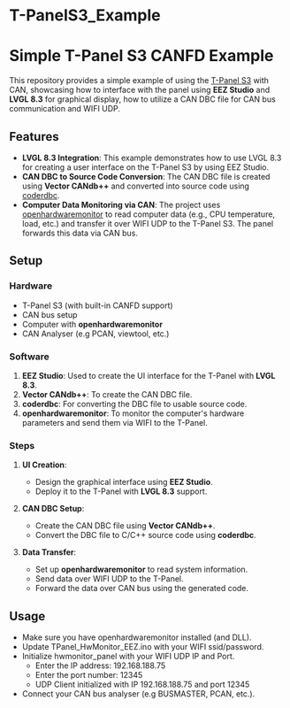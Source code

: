 # T-PanelS3_Example

# Simple T-Panel S3 CANFD Example

This repository provides a simple example of using the [T-Panel S3](https://www.lilygo.cc/en-pl/products/t-panel-s3?variant=44273605509301) with CAN, showcasing how to interface with the panel using **EEZ Studio** and **LVGL 8.3** for graphical display, how to utilize a CAN DBC file for CAN bus communication and WIFI UDP.

## Features

- **LVGL 8.3 Integration**: This example demonstrates how to use LVGL 8.3 for creating a user interface on the T-Panel S3 by using EEZ Studio.
- **CAN DBC to Source Code Conversion**: The CAN DBC file is created using **Vector CANdb++** and converted into source code using [coderdbc](https://coderdbc.com/).
- **Computer Data Monitoring via CAN**: The project uses [openhardwaremonitor](https://github.com/openhardwaremonitor/openhardwaremonitor) to read computer data (e.g., CPU temperature, load, etc.) and transfer it over WIFI UDP to the T-Panel S3. The panel forwards this data via CAN bus.

## Setup

### Hardware
- T-Panel S3 (with built-in CANFD support)
- CAN bus setup
- Computer with **openhardwaremonitor**
- CAN Analyser (e.g PCAN, viewtool, etc.)

### Software

1. **EEZ Studio**: Used to create the UI interface for the T-Panel with **LVGL 8.3**.
2. **Vector CANdb++**: To create the CAN DBC file.
3. **coderdbc**: For converting the DBC file to usable source code.
4. **openhardwaremonitor**: To monitor the computer's hardware parameters and send them via WIFI to the T-Panel.

### Steps

1. **UI Creation**:
   - Design the graphical interface using **EEZ Studio**.
   - Deploy it to the T-Panel with **LVGL 8.3** support.

2. **CAN DBC Setup**:
   - Create the CAN DBC file using **Vector CANdb++**.
   - Convert the DBC file to C/C++ source code using **coderdbc**.

3. **Data Transfer**:
   - Set up **openhardwaremonitor** to read system information.
   - Send data over WIFI UDP to the T-Panel.
   - Forward the data over CAN bus using the generated code.

## Usage

+ Make sure you have openhardwaremonitor installed (and DLL).
+ Update TPanel_HwMonitor_EEZ.ino with your WIFI ssid/password.
+ Initialize hwmonitor_panel with your WIFI UDP IP and Port.
  + Enter the IP address: 192.168.188.75
  + Enter the port number: 12345
  + UDP Client initialized with IP 192.168.188.75 and port 12345
+ Connect your CAN bus analyser (e.g BUSMASTER, PCAN, etc.).
